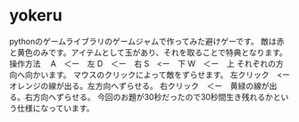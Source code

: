 # yokeru
pythonのゲームライブラリのゲームジャムで作ってみた避けゲーです。
敵は赤と黄色のみです。アイテムとして玉があり、それを取ることで特典となります。
操作方法
　A　＜ー　左
 D　＜ー　右
 S　<ー　下
 W　＜ー　上
 それぞれの方向へ向かいます。
 マウスのクリックによって敵をずらせます。
左クリック　<ー　オレンジの線が出る。左方向へずらせる。
右クリック　＜ー　黄緑の線が出る。右方向へずらせる。
今回のお題が30秒だったので30秒間生き残れるかという仕様になっています。
